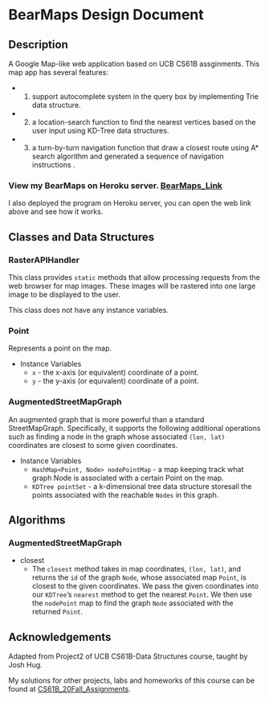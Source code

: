 # BearMaps Design Document

## Description
A Google Map-like web application based on UCB CS61B assginments.
This map app has several features:
  - 1. support autocomplete system in the query box by implementing Trie data structure. 
  - 2. a location-search function to find the nearest vertices based on the user input using KD-Tree data structures.
  - 3. a turn-by-turn navigation function that draw a closest route using A* search algorithm and generated a sequence of navigation instructions .


### View my BearMaps on Heroku server. [BearMaps_Link](http://bearmaps-fa20-cq210829.herokuapp.com/)
 I also deployed the program on Heroku server, you can open the web link above and see how it works.


## Classes and Data Structures
### RasterAPIHandler
This class provides `static` methods that allow processing requests from the web browser for map images. These images will be rastered into one large image to be displayed to the user.

This class does not have any instance variables.

### Point
Represents a point on the map.

* Instance Variables
  -  `x` - the x-axis (or equivalent) coordinate of a point.
  -  `y` - the y-axis (or equivalent) coordinate of a point.
  
### AugmentedStreetMapGraph
An augmented graph that is more powerful than a standard StreetMapGraph. Specifically, it supports the following additional operations such as finding a node in the graph whose associated `(lon, lat)` coordinates are closest to some given coordinates.

* Instance Variables
  - `HashMap<Point, Node> nodePointMap` - a map keeping track what graph Node is associated with a certain Point on the map.
  - `KDTree pointSet` - a k-dimensional tree data structure storesall the points associated with the reachable `Nodes` in this graph.

## Algorithms
### AugmentedStreetMapGraph
* closest
  - The `closest` method takes in map coordinates, `(lon, lat)`, and returns the `id` of the graph `Node`, whose associated map `Point`, is closest to the given coordinates. We pass the given coordinates into our `KDTree`’s `nearest` method to get the nearest `Point`. We then use the `nodePoint` map to find the graph `Node` associated with the returned `Point`.

## Acknowledgements
Adapted from Project2 of UCB CS61B-Data Structures course, taught by Josh Hug.

My solutions for other projects, labs and homeworks of this course can be found at [CS61B_20Fall_Assignments](https://github.com/qcwssss/CS61B_20Fall). 
